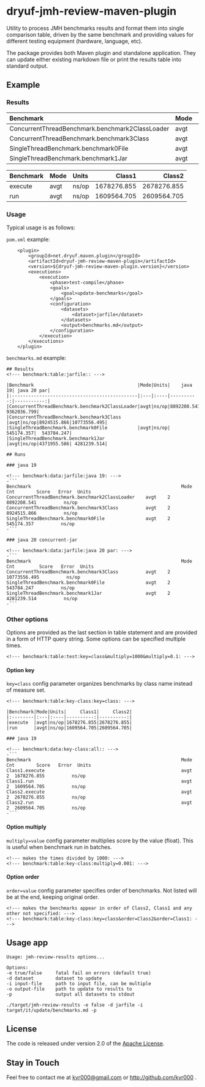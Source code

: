 # dryuf-jmh-review-maven-plugin

Utility to process JMH benchmarks results and format them into single comparison table, driven by the same benchmark and
providing values for different testing equipment (hardware, language, etc).

The package provides both Maven plugin and standalone application.  They can update either existing markdown file or
print the results table into standard output.

## Example

### Results

|Benchmark                                      |Mode|Units|    java 19| java 20 par|
|:----------------------------------------------|:---|:----|----------:|-----------:|
|ConcurrentThreadBenchmark.benchmark2ClassLoader|avgt|ns/op|8892208.541| 9362036.799|
|ConcurrentThreadBenchmark.benchmark3Class      |avgt|ns/op|8924515.866|10773556.495|
|SingleThreadBenchmark.benchmark0File           |avgt|ns/op| 545174.357|  543784.247|
|SingleThreadBenchmark.benchmark1Jar            |avgt|ns/op|4371955.586| 4281239.514|

|Benchmark|Mode|Units|     Class1|     Class2|
|:--------|:---|:----|----------:|----------:|
|execute  |avgt|ns/op|1678276.855|2678276.855|
|run      |avgt|ns/op|1609564.705|2609564.705|

### Usage

Typical usage is as follows:

`pom.xml` example:
```
    <plugin>
        <groupId>net.dryuf.maven.plugin</groupId>
        <artifactId>dryuf-jmh-review-maven-plugin</artifactId>
        <version>${dryuf-jmh-review-maven-plugin.version}</version>
        <executions>
            <execution>
                <phase>test-compile</phase>
                <goals>
                    <goal>update-benchmarks</goal>
                </goals>
                <configuration>
                    <datasets>
                        <dataset>jarfile</dataset>
                    </datasets>
                    <output>benchmarks.md</output>
                </configuration>
            </execution>
        </executions>
    </plugin>
```

`benchmarks.md` example:

```
## Results
<!--- benchmark:table:jarfile:: --->

|Benchmark                                      |Mode|Units|    java 19| java 20 par|
|:----------------------------------------------|:---|:----|----------:|-----------:|
|ConcurrentThreadBenchmark.benchmark2ClassLoader|avgt|ns/op|8892208.541| 9362036.799|
|ConcurrentThreadBenchmark.benchmark3Class      |avgt|ns/op|8924515.866|10773556.495|
|SingleThreadBenchmark.benchmark0File           |avgt|ns/op| 545174.357|  543784.247|
|SingleThreadBenchmark.benchmark1Jar            |avgt|ns/op|4371955.586| 4281239.514|

## Runs

### java 19

<!--- benchmark:data:jarfile:java 19: --->
-```
Benchmark                                                       Mode  Cnt        Score   Error  Units
ConcurrentThreadBenchmark.benchmark2ClassLoader    avgt    2  8892208.541          ns/op
ConcurrentThreadBenchmark.benchmark3Class          avgt    2  8924515.866          ns/op
SingleThreadBenchmark.benchmark0File               avgt    2   545174.357          ns/op
-```

### java 20 concurrent-jar

<!--- benchmark:data:jarfile:java 20 par: --->
-```
Benchmark                                                       Mode  Cnt         Score   Error  Units
ConcurrentThreadBenchmark.benchmark3Class          avgt    2  10773556.495          ns/op
SingleThreadBenchmark.benchmark0File               avgt    2    543784.247          ns/op
SingleThreadBenchmark.benchmark1Jar                avgt    2   4281239.514          ns/op
-```
```

### Other options

Options are provided as the last section in table statement and are provided in a form of HTTP query string.  Some
options can be specified multiple times.

```
<!--- benchmark:table:test:key=class&multiply=1000&multiply=0.1: --->
```

#### Option key

`key=class` config parameter organizes benchmarks by class name instead of measure set.

```
<!--- benchmark:table:key-class:key=class: --->

|Benchmark|Mode|Units|     Class1|     Class2|
|:--------|:---|:----|----------:|----------:|
|execute  |avgt|ns/op|1678276.855|2678276.855|
|run      |avgt|ns/op|1609564.705|2609564.705|

### java 19

<!--- benchmark:data:key-class:all:: --->
-```
Benchmark                                                       Mode  Cnt        Score   Error  Units
Class1.execute                                                  avgt    2  1678276.855          ns/op
Class1.run                                                      avgt    2  1609564.705          ns/op
Class2.execute                                                  avgt    2  2678276.855          ns/op
Class2.run                                                      avgt    2  2609564.705          ns/op
-```
```

#### Option multiply

`multiply=value` config parameter multiplies score by the value (float).  This is useful when benchmark run in batches.

```
<!--- makes the times divided by 1000: --->
<!--- benchmark:table:key-class:multiply=0.001: --->
```

#### Option order

`order=value` config parameter specifies order of benchmarks.  Not listed will be at the end, keeping original order.

```
<!--- makes the benchmarks appear in order of Class2, Class1 and any other not specified: --->
<!--- benchmark:table:key-class:key=class&order=Class2&order=Class1: --->
```

## Usage app

```
Usage: jmh-review-results options... 

Options:
-e true/false     fatal fail on errors (default true)
-d dataset        dataset to update
-i input-file     path to input file, can be multiple
-o output-file    path to update to results to
-p                output all datasets to stdout
```

```
./target/jmh-review-results -e false -d jarfile -i target/it/update/benchmarks.md -p
```

## License

The code is released under version 2.0 of the [Apache License][].

## Stay in Touch

Feel free to contact me at kvr000@gmail.com or http://github.com/kvr000 .

[Apache License]: http://www.apache.org/licenses/LICENSE-2.0
